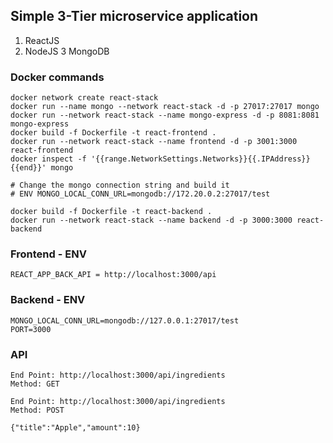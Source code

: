 ## Simple 3-Tier microservice application
1. ReactJS
2. NodeJS
3 MongoDB

### Docker commands
```
docker network create react-stack
docker run --name mongo --network react-stack -d -p 27017:27017 mongo
docker run --network react-stack --name mongo-express -d -p 8081:8081 mongo-express
docker build -f Dockerfile -t react-frontend .
docker run --network react-stack --name frontend -d -p 3001:3000 react-frontend
docker inspect -f '{{range.NetworkSettings.Networks}}{{.IPAddress}}{{end}}' mongo

# Change the mongo connection string and build it
# ENV MONGO_LOCAL_CONN_URL=mongodb://172.20.0.2:27017/test

docker build -f Dockerfile -t react-backend .
docker run --network react-stack --name backend -d -p 3000:3000 react-backend
```

### Frontend - ENV
```
REACT_APP_BACK_API = http://localhost:3000/api
```
### Backend - ENV
```
MONGO_LOCAL_CONN_URL=mongodb://127.0.0.1:27017/test 
PORT=3000
```
### API
```
End Point: http://localhost:3000/api/ingredients
Method: GET

End Point: http://localhost:3000/api/ingredients
Method: POST

{"title":"Apple","amount":10}
```



